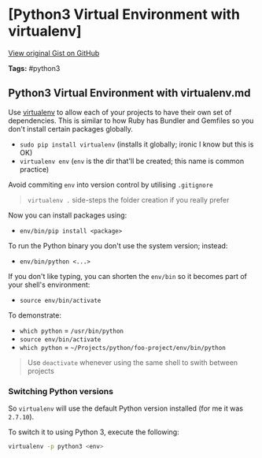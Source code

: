 # [Python3 Virtual Environment with virtualenv] 

[View original Gist on GitHub](https://gist.github.com/Integralist/592042384d547d0621613f719205b7a2)

**Tags:** #python3

## Python3 Virtual Environment with virtualenv.md

Use [virtualenv](https://virtualenv.pypa.io/en/latest/) to allow each of your projects to have their own set of dependencies. This is similar to how Ruby has Bundler and Gemfiles so you don't install certain packages globally.

- `sudo pip install virtualenv` (installs it globally; ironic I know but this is OK)
- `virtualenv env` (`env` is the dir that'll be created; this name is common practice)

Avoid commiting `env` into version control by utilising `.gitignore`

> `virtualenv .` side-steps the folder creation if you really prefer

Now you can install packages using:

- `env/bin/pip install <package>`

To run the Python binary you don't use the system version; instead:

- `env/bin/python <...>`

If you don't like typing, you can shorten the `env/bin` so it becomes part of your shell's environment:

- `source env/bin/activate`

To demonstrate:

- `which python` = `/usr/bin/python`
- `source env/bin/activate`
- `which python` = `~/Projects/python/foo-project/env/bin/python`

> Use `deactivate` whenever using the same shell to swith between projects

### Switching Python versions

So `virtualenv` will use the default Python version installed (for me it was `2.7.10`).

To switch it to using Python 3, execute the following:

```bash
virtualenv -p python3 <env>
```

